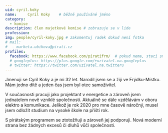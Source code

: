 ```yaml
---
uid: cyril.koky
name:     Cyril Koky  	# běžně používáné jméno
category:
  - komise
description: člen majetkové komise # zobrazuje se v lide
profession: 
img: people/cyril-koky.jpg # zakomentuj radek dokud není fotka
# mail:
#  - marketa.ubikova@pirati.cz
profiles:
  facebook: https://www.facebook.com/piratifrm/  # pokud nema, staci smazat tuto radku
  # googleplus: https://plus.google.com/+uzivatel.na.googleplus
  # twitter: https://twitter.com/uzivatel.na.twitteru
---
```

Jmenuji se Cyril Koky a je mi 32 let. Narodil jsem se a žiji ve Frýdku-Místku. Mám jedno dítě a jeden čas jsem byl otec samoživitel.

V současnosti pracuji jako projektant v energetice a zároveň jsem jednatelem nově vzniklé společnosti. Aktuálně se dále vzdělávám v oboru elektro a komunikace. Jelikož je rok 2020 pro mne časově náročný, musel jsem odložit studium na vysoké škole na příští rok.

S pirátským programem se ztotožňuji a zároveň jej podporuji. Nová moderní strana bez žádných excesů či dluhů vůči společnosti.
